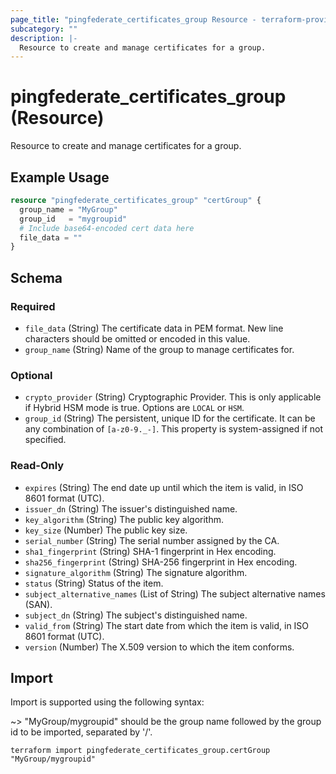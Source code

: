 ```yaml
---
page_title: "pingfederate_certificates_group Resource - terraform-provider-pingfederate"
subcategory: ""
description: |-
  Resource to create and manage certificates for a group.
---
```


# pingfederate_certificates_group (Resource)

Resource to create and manage certificates for a group.

## Example Usage

```terraform
resource "pingfederate_certificates_group" "certGroup" {
  group_name = "MyGroup"
  group_id   = "mygroupid"
  # Include base64-encoded cert data here
  file_data = ""
}
```

<!-- schema generated by tfplugindocs -->
## Schema

### Required

- `file_data` (String) The certificate data in PEM format. New line characters should be omitted or encoded in this value.
- `group_name` (String) Name of the group to manage certificates for.

### Optional

- `crypto_provider` (String) Cryptographic Provider. This is only applicable if Hybrid HSM mode is true. Options are `LOCAL` or `HSM`.
- `group_id` (String) The persistent, unique ID for the certificate. It can be any combination of `[a-z0-9._-]`. This property is system-assigned if not specified.

### Read-Only

- `expires` (String) The end date up until which the item is valid, in ISO 8601 format (UTC).
- `issuer_dn` (String) The issuer's distinguished name.
- `key_algorithm` (String) The public key algorithm.
- `key_size` (Number) The public key size.
- `serial_number` (String) The serial number assigned by the CA.
- `sha1_fingerprint` (String) SHA-1 fingerprint in Hex encoding.
- `sha256_fingerprint` (String) SHA-256 fingerprint in Hex encoding.
- `signature_algorithm` (String) The signature algorithm.
- `status` (String) Status of the item.
- `subject_alternative_names` (List of String) The subject alternative names (SAN).
- `subject_dn` (String) The subject's distinguished name.
- `valid_from` (String) The start date from which the item is valid, in ISO 8601 format (UTC).
- `version` (Number) The X.509 version to which the item conforms.

## Import

Import is supported using the following syntax:

~> "MyGroup/mygroupid" should be the group name followed by the group id to be imported, separated by '/'.

```shell
terraform import pingfederate_certificates_group.certGroup "MyGroup/mygroupid"
```